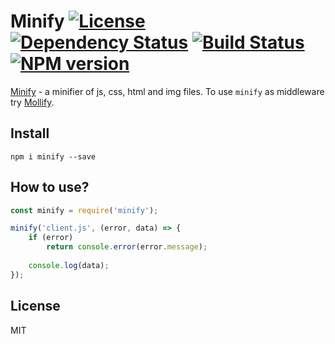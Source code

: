 Minify [![License][LicenseIMGURL]][LicenseURL] [![Dependency Status][DependencyStatusIMGURL]][DependencyStatusURL] [![Build Status][BuildStatusIMGURL]][BuildStatusURL] [![NPM version][NPMIMGURL]][NPMURL]
===============
[NPMIMGURL]:                https://img.shields.io/npm/v/minify.svg?style=flat
[BuildStatusIMGURL]:        https://img.shields.io/travis/coderaiser/minify/master.svg?style=flat
[DependencyStatusIMGURL]:   https://img.shields.io/gemnasium/coderaiser/minify.svg?style=flat
[LicenseIMGURL]:            https://img.shields.io/badge/license-MIT-317BF9.svg?style=flat
[NPM_INFO_IMG]:             https://nodei.co/npm/minify.png?stars
[NPMURL]:                   http://npmjs.org/package/minify
[LicenseURL]:               https://tldrlegal.com/license/mit-license "MIT License"
[BuildStatusURL]:           http://travis-ci.org/coderaiser/minify  "Build Status"
[DependencyStatusURL]:      https://gemnasium.com/coderaiser/minify "Dependency Status"

[Minify](http://coderaiser.github.io/minify "Minify") - a minifier of js, css, html and img files.
To use `minify` as middleware try [Mollify](https://github.com/coderaiser/node-mollify "Mollify").

## Install

```
npm i minify --save
```

## How to use?

```js
const minify = require('minify');

minify('client.js', (error, data) => {
    if (error)
        return console.error(error.message);
    
    console.log(data);
});
```

## License

MIT

